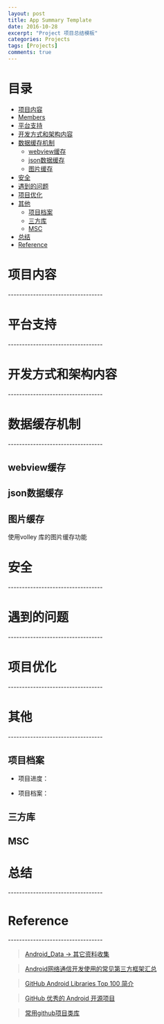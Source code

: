 ```yaml
---
layout: post
title: App Summary Template
date: 2016-10-28
excerpt: "Project 项目总结模板"
categories: Projects
tags: [Projects]
comments: true
---
```



# 目录
- [项目内容](#项目内容)  
- [Members](#Members)  
- [平台支持](#平台支持)
- [开发方式和架构内容](#开发方式和架构内容)
- [数据缓存机制](#数据缓存机制)
    - [webview缓存](#webview缓存)
    - [json数据缓存](#json数据缓存)
    - [图片缓存](#图片缓存)
- [安全](#安全)
- [遇到的问题](#遇到的问题)
- [项目优化](#项目优化)
- [其他](#其他)
    - [项目档案](#项目档案)
    - [三方库](#三方库)
    - [MSC](#MSC)
- [总结](#总结)
- [Reference](#Reference)


<h1 id="项目内容"> 项目内容 </h1>
----------------------------------


<h1 id="平台支持"> 平台支持 </h1>
----------------------------------


<h1 id="开发方式和架构内容"> 开发方式和架构内容 </h1>
----------------------------------


<h1 id="数据缓存机制"> 数据缓存机制 </h1>
----------------------------------


<h2 id="webview缓存"> webview缓存 </h2>


<h2 id="json数据缓存"> json数据缓存 </h2>


<h2 id="图片缓存"> 图片缓存 </h2>
使用volley 库的图片缓存功能


<h1 id="安全"> 安全 </h1>
----------------------------------


<h1 id="遇到的问题"> 遇到的问题 </h1>
----------------------------------


<h1 id="项目优化"> 项目优化 </h1>
----------------------------------


<h1 id="其他"> 其他 </h1>
----------------------------------

<h2 id="项目档案"> 项目档案 </h2>

- 项目进度：

- 项目档案：

<h2 id="三方库"> 三方库 </h2>

<h2 id="MSC"> MSC </h2>


<h1 id="总结"> 总结 </h1>
----------------------------------

<h1 id="Reference"> Reference </h1>
----------------------------------

> [Android_Data -> 其它资料收集](https://github.com/Freelander/Android_Data)

> [Android网络通信开发使用的常见第三方框架汇总](http://blog.csdn.net/liuhaomatou/article/details/44857005)

> [GitHub Android Libraries Top 100 简介]( https://github.com/Freelander/Android_Data/blob/master/Android-Librarys-Top-100.md?hmsr=toutiao.io&amp;utm_medium=toutiao.io&amp;utm_source=toutiao.io)

> [GitHub 优秀的 Android 开源项目](http://blog.csdn.net/shulianghan/article/details/18046021)

> [常用github项目类库](http://www.csdn123.com/html/topnews201408/14/2714.htm)
